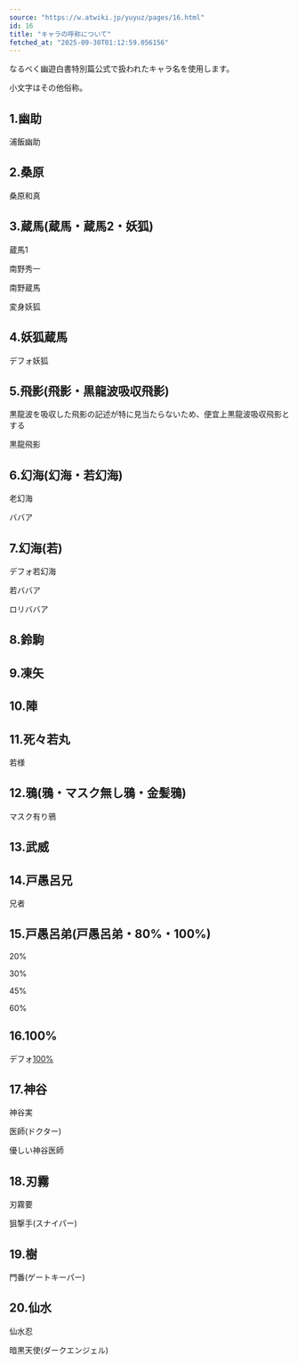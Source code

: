 ```yaml
---
source: "https://w.atwiki.jp/yuyuz/pages/16.html"
id: 16
title: "キャラの呼称について"
fetched_at: "2025-09-30T01:12:59.056156"
---
```


なるべく幽遊白書特別篇公式で扱われたキャラ名を使用します。
  
小文字はその他俗称。

  

## 1.幽助

浦飯幽助

## 2.桑原

桑原和真

## 3.蔵馬(蔵馬・蔵馬2・妖狐)

蔵馬1
  
南野秀一
  
南野蔵馬
  
変身妖狐

## 4.妖狐蔵馬

デフォ妖狐

## 5.飛影(飛影・黒龍波吸収飛影)

黒龍波を吸収した飛影の記述が特に見当たらないため、便宜上黒龍波吸収飛影とする
  
黒龍飛影

## 6.幻海(幻海・若幻海)

老幻海
  
ババア

## 7.幻海(若)

デフォ若幻海
  
若ババア
  
ロリババア

## 8.鈴駒

## 9.凍矢

## 10.陣

## 11.死々若丸

若様

## 12.鴉(鴉・マスク無し鴉・金髪鴉)

マスク有り鴉

## 13.武威

## 14.戸愚呂兄

兄者

## 15.戸愚呂弟(戸愚呂弟・80%・100%)

20%
  
30%
  
45%
  
60%

## 16.100%

デフォ[100%](https://w.atwiki.jp//w.atwiki.jp/yuyuz/pages/44.html "100% (1931d)")

## 17.神谷

神谷実
  
医師(ドクター)
  
優しい神谷医師

## 18.刃霧

刃霧要
  
狙撃手(スナイパー)

## 19.樹

門番(ゲートキーパー)

## 20.仙水

仙水忍
  
暗黒天使(ダークエンジェル)

